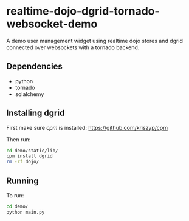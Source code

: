 realtime-dojo-dgrid-tornado-websocket-demo
==========================================

A demo user management widget using realtime dojo stores and dgrid connected over websockets with a tornado backend.

Dependencies
------------

* python
* tornado
* sqlalchemy

Installing dgrid
----------------

First make sure _cpm_ is installed: https://github.com/kriszyp/cpm

Then run:
```bash
cd demo/static/lib/
cpm install dgrid
rm -rf dojo/
```

Running
---------------

To run:
```bash
cd demo/
python main.py
```
